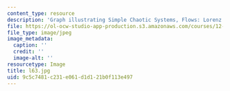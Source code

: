 ```yaml
---
content_type: resource
description: 'Graph illustrating Simple Chaotic Systems, Flows: Lorenz 63'
file: https://ol-ocw-studio-app-production.s3.amazonaws.com/courses/12-990-prediction-and-predictability-in-the-atmosphere-and-oceans-spring-2003/9c5c7481c231e061d1d121b0f113e497_l63.jpg
file_type: image/jpeg
image_metadata:
  caption: ''
  credit: ''
  image-alt: ''
resourcetype: Image
title: l63.jpg
uid: 9c5c7481-c231-e061-d1d1-21b0f113e497
---
```

